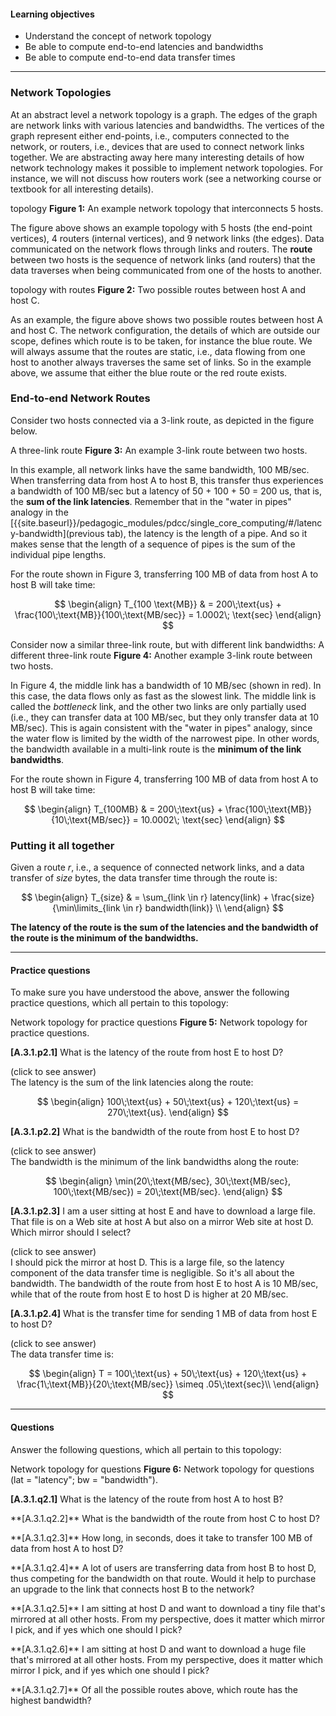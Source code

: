 
#### Learning objectives

- Understand the concept of network topology
- Be able to compute end-to-end latencies and bandwidths
- Be able to compute end-to-end data transfer times

---

### Network Topologies 

At an abstract level a network topology is a graph.  The edges of the graph
are network links with various latencies and bandwidths.  The vertices of
the graph represent either end-points, i.e., computers connected to the
network, or routers, i.e., devices that are used to connect network links
together.  We are abstracting away here many interesting details of how
network technology makes it possible to implement network topologies. For
instance, we will not discuss how routers work (see a networking course or textbook for 
all interesting details).

<object class="figure" type="image/svg+xml" data="{{ site.baseurl }}/public/img/networking_fundamentals/topology.svg">topology</object>
<b>Figure 1:</b> An example network topology that interconnects 5 hosts.

The figure above shows an example topology with 5 hosts (the end-point vertices), 4
routers (internal vertices), and 9 network links (the edges). Data communicated on the
network flows through links and routers. The **route** between
two hosts is the sequence of network links (and routers) that the data traverses when 
being communicated from one of the hosts to another. 

<object class="figure" type="image/svg+xml" data="{{ site.baseurl }}/public/img/networking_fundamentals/topology_routes.svg">topology with routes</object>
<b>Figure 2:</b> Two possible routes between host A and host C.

As an example, the figure above shows two possible routes between host A
and host C. The network configuration, the details of which are outside our
scope, defines which route is to be taken, for instance the blue
route.  We will always assume that the routes are static, i.e., data
flowing from one host to another always traverses the same set of links. So in the example above, 
we assume that either the blue route or the red route exists. 


### End-to-end Network Routes

Consider two hosts connected via a 3-link route, as depicted in the figure below. 

<object class="figure" type="image/svg+xml" data="{{ site.baseurl }}/public/img/networking_fundamentals/scenario_1.svg">A three-link route</object>
<b>Figure 3:</b> An example 3-link route between two hosts.

In this example, all network links have the same bandwidth, 100 MB/sec.
When transferring data from host A to host B, this transfer thus experiences
a bandwidth of 100 MB/sec but a latency of 50 + 100 + 50 = 200 us, that is,
the **sum of the link latencies**. Remember that in the
"water in pipes" analogy in the [{{site.baseurl}}/pedagogic_modules/pdcc/single_core_computing/#/latency-bandwidth](previous tab),
the latency is the length of a pipe. And so it
makes sense that the length of a sequence of pipes is the sum of the
individual pipe lengths. 

For the route shown in Figure 3, transferring 100 MB of data from
host A to host B will take time:

$$
\begin{align}
T_{100 \text{MB}} & = 200\;\text{us} + \frac{100\;\text{MB}}{100\;\text{MB/sec}} = 1.0002\; \text{sec}
\end{align}
$$


Consider now a similar three-link route, but with different link bandwidths:
<object class="figure" type="image/svg+xml" data="{{ site.baseurl }}/public/img/networking_fundamentals/scenario_2.svg">A different three-link route</object>
<b>Figure 4:</b> Another example 3-link route between two hosts.

In Figure 4, the middle link has a bandwidth of 10 MB/sec (shown in red).
In this case, the data flows only as fast as the slowest link. The middle
link is called the *bottleneck* link, and the other two links are only
partially used (i.e., they can transfer data at 100 MB/sec, but they only
transfer data at 10 MB/sec). This is again consistent with the "water in pipes"
analogy, since the water flow is limited by the width of the narrowest pipe. 
In other words, the bandwidth available in a multi-link route is the **minimum
of the link bandwidths**. 

For the route shown in Figure 4, transferring 100 MB of data from
host A to host B will take time:

$$
\begin{align}
T_{100MB} & = 200\;\text{us} + \frac{100\;\text{MB}}{10\;\text{MB/sec}} = 10.0002\; \text{sec}
\end{align}
$$


### Putting it all together

Given a route *r*, i.e., a sequence of connected network links, and a data transfer of *size* bytes,
the data transfer time through the route is:

$$
\begin{align}
T_{size} & = \sum_{link \in r} latency(link) + \frac{size}{\min\limits_{link \in r} bandwidth(link)} \\
\end{align}
$$

**The latency of the route is the sum of the latencies and the bandwidth of the route
is the minimum of the bandwidths.** 

----

#### Practice questions

To make sure you have understood the above, answer the following practice
questions, which all pertain to this topology:

<object class="figure" type="image/svg+xml" data="{{ site.baseurl }}/public/img/networking_fundamentals/topology_practice.svg">Network topology for practice questions</object>
<b>Figure 5:</b> Network topology for practice questions.


**[A.3.1.p2.1]** What is the latency of the route from host E to host D?
<div class="ui accordion fluid">
  <div class="title">
    <i class="dropdown icon"></i>
    (click to see answer)
  </div>
  <div markdown="1" class="ui segment content answer-frame">
The latency is the sum of the link latencies along the route:

$$
\begin{align}
100\;\text{us} + 50\;\text{us} + 120\;\text{us} = 270\;\text{us}.
\end{align}
$$
  </div>
</div>

<p> </p>

**[A.3.1.p2.2]** What is the bandwidth of the route from host E to host D?
<div class="ui accordion fluid">
  <div class=" title">
    <i class="dropdown icon"></i>
    (click to see answer)
  </div>
  <div markdown="1" class="ui segment content answer-frame">
The bandwidth is the minimum of the link bandwidths along the route:

$$
\begin{align}
\min(20\;\text{MB/sec}, 30\;\text{MB/sec}, 100\;\text{MB/sec}) = 20\;\text{MB/sec}.
\end{align}
$$
  </div>
</div>

<p> </p>

**[A.3.1.p2.3]** I am a user sitting at host E and have to download a large file. That file is on a Web site at host A but also on a mirror Web site at host D.  Which mirror should I select?
<div class="ui accordion fluid">
  <div class=" title">
    <i class="dropdown icon"></i>
    (click to see answer)
  </div>
  <div markdown="1" class="ui segment content">
   I should pick the mirror at host D. This is a large file, so the latency
   component of the data transfer time is negligible. So it's all about the
   bandwidth. The bandwidth of the route from host E to host A is 10
   MB/sec, while that of the route from host E to host D is higher at 20 MB/sec. 

  </div>
</div>

<p> </p>

**[A.3.1.p2.4]** What is the transfer time for sending 1 MB of data from host E to host D?
<div class="ui accordion fluid">
  <div class=" title">
    <i class="dropdown icon"></i>
    (click to see answer)
  </div>
  <div markdown="1" class="ui segment content answer-frame">
The data transfer time is:

$$ 
\begin{align}
T = 100\;\text{us} + 50\;\text{us} + 120\;\text{us} + \frac{1\;\text{MB}}{20\;\text{MB/sec}} \simeq .05\;\text{sec}\\
\end{align}
$$
  </div>
</div>

<p> </p>

---

#### Questions

Answer the following questions, which all pertain to this topology:

<object class="figure" type="image/svg+xml" data="{{ site.baseurl }}/public/img/networking_fundamentals/topology_questions.svg">Network topology for questions</object>
<b>Figure 6:</b> Network topology for questions (lat = "latency"; bw = "bandwidth").


**[A.3.1.q2.1]** What is the latency of the route from host A to host B?

<p></p>
**[A.3.1.q2.2]** What is the bandwidth of the route from host C to host D?

<p></p>
**[A.3.1.q2.3]** How long, in seconds, does it take to transfer 100 MB of
  data from host A to host D?

<p></p>
**[A.3.1.q2.4]** A lot of users are transferring data from host B to host D,
thus competing for the bandwidth on that route. Would it help to 
purchase an upgrade to the link that connects host B to the network?

<p></p>
**[A.3.1.q2.5]** I am sitting at host D and want to download a tiny file that's mirrored at all other hosts. 
From my perspective, does it matter which mirror I pick, and if yes which one should I pick?

<p></p>
**[A.3.1.q2.6]** I am sitting at host D and want to download a huge file
that's mirrored at all other hosts.  From my perspective, does it matter which mirror I pick,
and if yes which one should I pick?

<p></p>
**[A.3.1.q2.7]** Of all the possible routes above, which route has the highest bandwidth?
